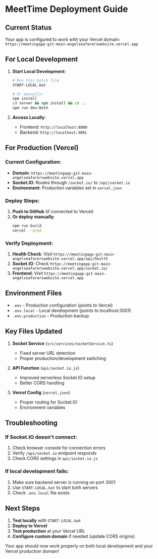 # MeetTime Deployment Guide

## Current Status
Your app is configured to work with your Vercel domain: `https://meetingapp-git-main-angelseafarerswebsite.vercel.app`

## For Local Development

1. **Start Local Development**:
   ```bash
   # Run this batch file
   START-LOCAL.bat
   
   # Or manually:
   npm install
   cd server && npm install && cd ..
   npm run dev:both
   ```

2. **Access Locally**:
   - Frontend: `http://localhost:8080`
   - Backend: `http://localhost:3001`

## For Production (Vercel)

### Current Configuration:
- **Domain**: `https://meetingapp-git-main-angelseafarerswebsite.vercel.app`
- **Socket.IO**: Routes through `/socket.io/` to `/api/socket.io`
- **Environment**: Production variables set in `vercel.json`

### Deploy Steps:
1. **Push to GitHub** (if connected to Vercel)
2. **Or deploy manually**:
   ```bash
   npm run build
   vercel --prod
   ```

### Verify Deployment:
1. **Health Check**: Visit `https://meetingapp-git-main-angelseafarerswebsite.vercel.app/api/health`
2. **Socket.IO**: Check `https://meetingapp-git-main-angelseafarerswebsite.vercel.app/socket.io/`
3. **Frontend**: Visit `https://meetingapp-git-main-angelseafarerswebsite.vercel.app`

## Environment Files

- `.env` - Production configuration (points to Vercel)
- `.env.local` - Local development (points to localhost:3001)
- `.env.production` - Production backup

## Key Files Updated

1. **Socket Service** (`src/services/socketService.ts`)
   - Fixed server URL detection
   - Proper production/development switching

2. **API Function** (`api/socket.io.js`)
   - Improved serverless Socket.IO setup
   - Better CORS handling

3. **Vercel Config** (`vercel.json`)
   - Proper routing for Socket.IO
   - Environment variables

## Troubleshooting

### If Socket.IO doesn't connect:
1. Check browser console for connection errors
2. Verify `/api/socket.io` endpoint responds
3. Check CORS settings in `api/socket.io.js`

### If local development fails:
1. Make sure backend server is running on port 3001
2. Use `START-LOCAL.bat` to start both servers
3. Check `.env.local` file exists

## Next Steps

1. **Test locally** with `START-LOCAL.bat`
2. **Deploy to Vercel** 
3. **Test production** at your Vercel URL
4. **Configure custom domain** if needed (update CORS origins)

Your app should now work properly on both local development and your Vercel production domain!